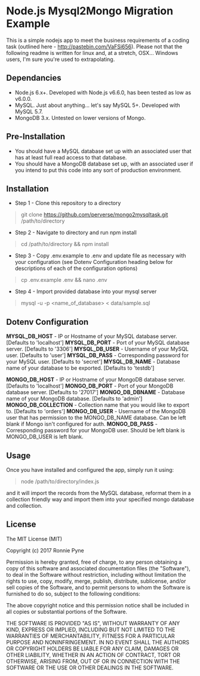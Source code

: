 # Node.js Mysql2Mongo Migration Example

This is a simple nodejs app to meet the business requirements of a coding task (outlined here - http://pastebin.com/VaFSi656). Please not that the following readme is written for linux and, at a stretch, OSX... Windows users, I'm sure you're used to extrapolating.

## Dependancies

* Node.js 6.x+. Developed with Node.js v6.6.0, has been tested as low as v6.0.0.
* MySQL. Just about anything... let's say MySQL 5+. Developed with MySQL 5.7.
* MongoDB 3.x. Untested on lower versions of Mongo.

## Pre-Installation

* You should have a MySQL database set up with an associated user that has at least full read access to that database.
* You should have a MongoDB database set up, with an associated user if you intend to put this code into any sort of production environment.

## Installation

* Step 1 - Clone this repository to a directory
> git clone https://github.com/perverse/mongo2mysqltask.git /path/to/directory

* Step 2 - Navigate to directory and run npm install
> cd /path/to/directory && npm install

* Step 3 - Copy .env.example to .env and update file as necessary with your configuration (see Dotenv Configuration heading below for descriptions of each of the configuration options)
> cp .env.example .env && nano .env

* Step 4 - Import provided database into your mysql server
> mysql -u <username> -p<password> <name_of_database> < data/sample.sql

## Dotenv Configuration

**MYSQL_DB_HOST** - IP or Hostname of your MySQL database server. [Defaults to 'localhost']
**MYSQL_DB_PORT** - Port of your MySQL database server. [Defaults to '3306']
**MYSQL_DB_USER** - Username of your MySQL user. [Defaults to 'user']
**MYSQL_DB_PASS** - Corresponding password for your MySQL user. [Defaults to 'secret']
**MYSQL_DB_NAME** - Database name of your database to be exported. [Defaults to 'testdb']

**MONGO_DB_HOST** - IP or Hostname of your MongoDB database server. [Defaults to 'localhost']
**MONGO_DB_PORT** - Port of your MongoDB database server. [Defaults to '27017']
**MONGO_DB_DBNAME** - Database name of your MongoDB database. [Defaults to 'admin']
**MONGO_DB_COLLECTION** - Collection name that you would like to export to. [Defaults to 'orders']
**MONGO_DB_USER** - Username of the MongoDB user that has permission to the MONGO_DB_NAME database. Can be left blank if Mongo isn't configured for auth.
**MONGO_DB_PASS** - Corresponding password for your MongoDB user. Should be left blank is MONGO_DB_USER is left blank.

## Usage

Once you have installed and configured the app, simply run it using:

> node /path/to/directory/index.js

and it will import the records from the MySQL database, reformat them in a collection friendly way and import them into your specified mongo database and collection.

## License

The MIT License (MIT)

Copyright (c) 2017 Ronnie Pyne

Permission is hereby granted, free of charge, to any person obtaining a copy of this software and associated documentation files (the "Software"), to deal in the Software without restriction, including without limitation the rights to use, copy, modify, merge, publish, distribute, sublicense, and/or sell copies of the Software, and to permit persons to whom the Software is furnished to do so, subject to the following conditions:

The above copyright notice and this permission notice shall be included in all copies or substantial portions of the Software.

THE SOFTWARE IS PROVIDED "AS IS", WITHOUT WARRANTY OF ANY KIND, EXPRESS OR IMPLIED, INCLUDING BUT NOT LIMITED TO THE WARRANTIES OF MERCHANTABILITY, FITNESS FOR A PARTICULAR PURPOSE AND NONINFRINGEMENT. IN NO EVENT SHALL THE AUTHORS OR COPYRIGHT HOLDERS BE LIABLE FOR ANY CLAIM, DAMAGES OR OTHER LIABILITY, WHETHER IN AN ACTION OF CONTRACT, TORT OR OTHERWISE, ARISING FROM, OUT OF OR IN CONNECTION WITH THE SOFTWARE OR THE USE OR OTHER DEALINGS IN THE SOFTWARE.